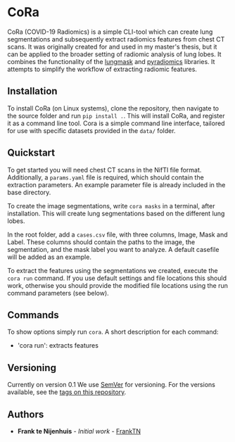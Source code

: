# CoRa

CoRa (COVID-19 Radiomics) is a simple CLI-tool which can create lung segmentations and subsequently extract radiomics features from chest CT scans. It was originally created for and used in my master's thesis, but it can be applied to the broader setting of radiomic analysis of lung lobes. It combines the functionality of the [lungmask](https://github.com/JoHof/lungmask) and [pyradiomics](https://github.com/Radiomics/pyradiomics) libraries. It attempts to simplify the workflow of extracting radiomic features.  



## Installation
To install CoRa (on Linux systems), clone the repository, then navigate to the source folder and run `pip install .`. This will install CoRa, and register it as a command line tool. Cora is a simple command line interface, tailored for use with specific datasets provided in the `data/` folder.

## Quickstart
To get started you will need chest CT scans in the NifTI file format. Additionally, a `params.yaml` file is required, which should contain the extraction parameters. An example parameter file is already included in the base directory. 

To create the image segmentations, write `cora masks` in a terminal, after installation. This will create lung segmentations based on the different lung lobes.

In the root folder, add a `cases.csv` file, with three columns, Image, Mask and Label. These columns should contain the paths to the image, the segmentation, and the mask label you want to analyze. A default casefile will be added as an example.

To extract the features using the segmentations we created, execute the `cora run` command. If you use default settings and file locations this should work, otherwise you should provide the modified file locations using the run command parameters (see below).

## Commands
To show options simply run `cora`. A short description for each command:
 - 'cora run': extracts features
 

## Versioning
Currently on version 0.1
We use [SemVer](http://semver.org/) for versioning. For the versions available, see the [tags on this repository](https://github.com/FrankTN/SW_COVID/tags). 

## Authors

* **Frank te Nijenhuis** - *Initial work* - [FrankTN](https://github.com/FrankTN)
